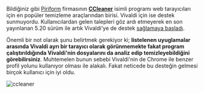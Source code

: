 Bildiğiniz gibi [Piriform](http://www.piriform.com) firmasının **[CCleaner](http://www.piriform.com/ccleaner/download)** isimli programı web tarayıcıları için en popüler temizleme araçlarından birisi. Vivaldi için ise destek sunmuyordu. Kullanıcılardan gelen talepleri göz ardı etmeyerek en son yayınlanan 5.20 sürüm ile artık Vivaldi'ye de destek [sağlamaya başladı](http://www.piriform.com/news/release-announcements/2016/7/19/ccleaner-v520).

Önemli bir not olarak şunu belirtmek gerekiyor ki; **listelenen uyuglamalar arasında Vivaldi ayrı bir tarayıcı olarak görünmemekte fakat program çalıştırıldığında Vivaldi'nin dosyalarını da analiz edip temizleyebildiğini görebilirsiniz**.
Muhtemelen bunun sebebi Vivaldi'nin de Chrome ile benzer profil yolunu kullanıyor olması ile alakalı. Fakat neticede bu desteğin gelmesi birçok kullanıcı için iyi oldu.

![ccleaner](http://res.cloudinary.com/vivaldi/image/upload/v1468998445/ccleaner_jcvjce.png#full-width)
